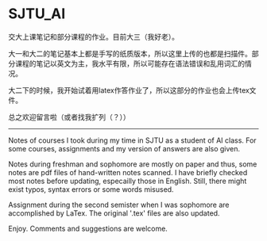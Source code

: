 # SJTU_AI

交大上课笔记和部分课程的作业。目前大三（我好老）。

大一和大二的笔记基本上都是手写的纸质版本，所以这里上传的也都是扫描件。部分课程的笔记以英文为主，我水平有限，所以可能存在语法错误和乱用词汇的情况。

大二下的时候，我开始试着用latex作答作业了，所以这部分的作业也会上传tex文件。

总之欢迎留言啦（或者找我扩列（？））

----

Notes of courses I took during my time in SJTU as a student of AI class. For some courses, assignments and my version of answers are also given.

Notes during freshman and sophomore are mostly on paper and thus, some notes are pdf files of hand-written notes scanned. I have briefly checked most notes before updating, especailly those in English. Still, there might exist typos, syntax errors or some words misused.

Assignment during the second semister when I was sophomore are accomplished by LaTex. The original '.tex' files are also updated.

Enjoy. Comments and suggestions are welcome.
